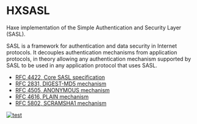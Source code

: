 HXSASL
======

Haxe implementation of the Simple Authentication and Security Layer (SASL).

SASL is a framework for authentication and data security in Internet protocols.
It decouples authentication mechanisms from application protocols, in theory allowing any authentication mechanism supported by SASL to be used in any application protocol that uses SASL.

* [RFC 4422, Core SASL specification](https://tools.ietf.org/html/rfc4422)
* [RFC 2831, DIGEST-MD5 mechanism](https://tools.ietf.org/html/rfc2831)
* [RFC 4505, ANONYMOUS mechanism](https://tools.ietf.org/html/rfc4505)
* [RFC 4616, PLAIN mechanism](https://tools.ietf.org/html/rfc4616)
* [RFC 5802, SCRAMSHA1 mechanism](https://tools.ietf.org/html/rfc5802)

[![test](https://github.com/tong/hxsasl/actions/workflows/test.yml/badge.svg)](https://github.com/tong/hxsasl/actions/workflows/test.yml)
